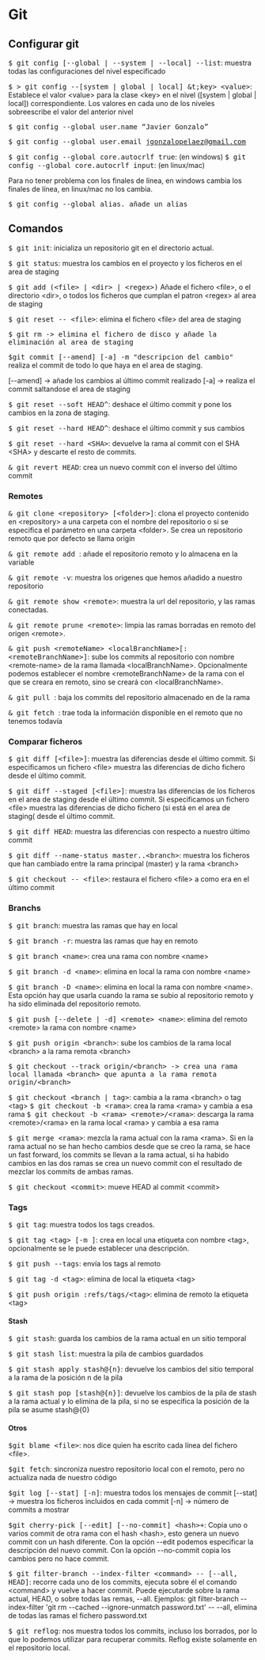 # Git

## Configurar git

<kbd>$ git config [--global | --system | --local] --list</kbd>: muestra todas las configuraciones del nivel especificado

<kbd>$ > git config --[system | global | local] &t;key&gt; &lt;value&gt;</kbd>: Establece el valor &lt;value&gt; para la clase &lt;key&gt; en el nivel ([system | global | local]) correspondiente. Los valores en cada uno de los niveles sobreescribe el valor del anterior nivel

<kbd>$ git config --global user.name “Javier Gonzalo”</kbd>

<kbd>$ git config --global user.email jgonzalopelaez@gmail.com</kbd>


<kbd>$ git config --global core.autocrlf true</kbd>:  (en windows)
<kbd>$ git config --global core.autocrlf input</kbd>:  (en linux/mac)

Para no tener problema con los finales de línea, en windows cambia los finales de línea, en linux/mac no los cambia.

<kbd>$ git config --global alias.<alias> <comando>añade un alias

## Comandos
<kbd>$ git init</kbd>: inicializa un repositorio git en el directorio actual.

<kbd>$ git status</kbd>: muestra los cambios en el proyecto y los ficheros en el area de staging

<kbd>$ git add (&lt;file&gt; | &lt;dir&gt; | &lt;regex&gt;)</kbd>
Añade el fichero &lt;file&gt;, o el directorio &lt;dir&gt;, o todos los ficheros que cumplan el patron &lt;regex&gt; al area de staging

<kbd>$ git reset -- &lt;file&gt;</kbd>: elimina el fichero &lt;file&gt; del area de staging

<kbd>$ git rm <file> -> elimina el fichero <file> de disco y añade la eliminación al area de staging</kbd>

<kbd>$git commit [--amend] [-a] -m "descripcion del cambio" </kbd> realiza el commit de todo lo que haya en el area de staging.

[--amend] -> añade los cambios al último
commit realizado
[-a] -> realiza el commit saltandose el area de staging

<kbd>$ git reset --soft HEAD^</kbd>: deshace el &uacute;ltimo commit y pone los cambios en la zona de staging.

<kbd>$ git reset --hard HEAD^</kbd>: deshace el &uacute;ltimo commit y sus cambios

<kbd>$ git reset --hard &lt;SHA&gt;</kbd>: devuelve la rama al commit con el SHA &lt;SHA&gt; y descarte el resto de commits.
 
<kbd>& git revert HEAD</kbd>: crea un nuevo commit con el inverso del &uacute;ltimo commit

### Remotes

<kbd>& git clone &lt;repository&gt; [&lt;folder&gt;]</kbd>: clona el proyecto contenido en &lt;repository&gt; a una carpeta con el nombre del repositorio o si se especifica el parámetro en una carpeta &lt;folder&gt;. Se crea un repositorio remoto que por defecto se llama origin

<kbd>& git remote add <name> <url></kbd>: añade el repositorio remoto <url> y lo almacena en la variable <name>

<kbd>& git remote -v</kbd>: muestra los origenes que hemos añadido a nuestro repositorio

<kbd>& git remote show &lt;remote&gt;</kbd>: muestra la url del repositorio, y las ramas conectadas.

<kbd>& git remote prune &lt;remote&gt;</kbd>: limpia las ramas borradas en remoto del origen &lt;remote&gt;.

<kbd>& git push &lt;remoteName&gt; &lt;localBranchName&gt;[:&lt;remoteBranchName&gt;]</kbd>: sube los commits al repositorio con nombre &lt;remote-name&gt; de la rama llamada &lt;localBranchName&gt;. Opcionalmente podemos establecer el nombre &lt;remoteBranchName&gt; de la rama con el que se creara en remoto, sino se creará con &lt;localBranchName&gt;. 

<kbd>& git pull <remote-name> <branch></kbd>: baja los commits del repositorio almacenado en <remote-name> de la rama <branch>

<kbd>& git fetch <remote-name></kbd>: trae toda la información disponible en el remoto <remote-name> que no tenemos todavía


### Comparar ficheros
<kbd>$ git diff [&lt;file&gt;]</kbd>: muestra las diferencias desde el &uacute;ltimo commit. Si especificamos un fichero &lt;file&gt; muestra las diferencias de dicho fichero desde el &uacute;ltimo commit.

<kbd>$ git diff --staged [&lt;file&gt;]</kbd>: muestra las diferencias de los ficheros en el area de staging desde el &uacute;ltimo commit. Si especificamos un fichero &lt;file&gt; muestra las diferencias de dicho fichero (si está en el area de staging( desde el &uacute;ltimo commit.

<kbd>$ git diff HEAD</Kbd>: muestra las diferencias con respecto a nuestro último commit

<kbd>$ git diff --name-status master..&lt;branch&gt;</Kbd>: muestra los ficheros que han cambiado entre la rama principal (master) y la rama &lt;branch&gt;

<kbd>$ git checkout -- &lt;file&gt;</Kbd>: restaura el fichero &lt;file&gt; a como era en el último commit

### Branchs
<kbd>$ git branch</kbd>: muestra las ramas que hay en local

<kbd>$ git branch -r</kbd>: muestra las ramas que hay en remoto

<kbd>$ git branch &lt;name&gt;</kbd>: crea una rama con nombre &lt;name&gt;

<kbd>$ git branch -d &lt;name&gt;</kbd>: elimina en local la rama con nombre &lt;name&gt;

<kbd>$ git branch -D &lt;name&gt;</kbd>: elimina en local la rama con nombre &lt;name&gt;. Esta opción hay que usarla cuando la rama se subio al repositorio remoto y ha sido eliminada del repositorio remoto.

<kbd>$ git push [--delete | -d] &lt;remote&gt; &lt;name&gt;</kbd>: elimina del remoto &lt;remote&gt; la rama con nombre &lt;name&gt;

<kbd>$ git push origin &lt;branch&gt;</kbd>: sube los cambios de la rama local &lt;branch&gt; a la rama remota &lt;branch&gt;

<kbd>$ git checkout --track origin/&lt;branch&gt; -> crea una rama local llamada &lt;branch&gt; que apunta a la rama remota origin/<branch&gt;

<kbd>$ git checkout &lt;branch | tag&gt;</kbd>: cambia a la rama &lt;branch&gt; o tag &lt;tag&gt;
<kbd>$ git checkout -b &lt;rama&gt;</kbd>: crea la rama &lt;rama&gt; y cambia a esa rama
<kbd>$ git checkout -b &lt;rama&gt; &lt;remote&gt;/&lt;rama&gt;</kbd>: descarga la rama &lt;remote&gt;/&lt;rama&gt; en la rama local &lt;rama&gt; y cambia a esa rama

<kbd>$ git merge &lt;rama&gt;</kbd>: mezcla la rama actual con la rama &lt;rama&gt;. Si en la rama actual no se han hecho cambios desde que se creo la rama, se hace un fast forward, los commits se llevan a la rama actual, si ha habido cambios en las dos ramas se crea un nuevo commit con el resultado de mezclar los commits de ambas ramas.

<kbd>$ git checkout &lt;commit&gt;</kbd>: mueve HEAD al commit &lt;commit&gt;

### Tags

<kbd>$ git tag</kbd>: muestra todos los tags creados.

<kbd>$ git tag &lt;tag&gt; [-m <description>]</kbd>: crea en local una etiqueta con nombre &lt;tag&gt;, opcionalmente se le puede establecer una descripción.

<kbd>$ git push --tags</kbd>: env&iacute;a los tags al remoto

<kbd>$ git tag -d &lt;tag&gt;</kbd>: elimina de local la etiqueta &lt;tag&gt;

<kbd>$ git push origin :refs/tags/&lt;tag&gt;</kbd>: elimina de remoto la etiqueta &lt;tag&gt;

#### Stash
<kbd>$ git stash</kbd>: guarda los cambios de la rama actual en un sitio temporal

<kbd>$ git stash list</kbd>: muestra la pila de cambios guardados

<kbd>$ git stash apply stash@{n}</kbd>: devuelve los cambios del sitio temporal a la rama de la posición n de la pila

<kbd>$ git stash pop [stash@{n}]</kbd>: devuelve los cambios de la pila de stash a la rama actual y lo elimina de la pila, si no se especifica la posición de la pila se asume stash@{0}

#### Otros

<kbd>$git blame &lt;file&gt;</kbd>: nos dice quien ha escrito cada línea del fichero &lt;file&gt;.

<kbd>$git fetch</kbd>: sincroniza nuestro repositorio local con el remoto, pero no actualiza nada de nuestro código

<kbd>$git log [--stat] [-n]</kbd>: muestra todos los mensajes de commit
[--stat] -> muestra los ficheros incluidos en cada commit
[-n] -> número de commits a mostrar

<kbd>$git cherry-pick [--edit] [--no-commit] &lt;hash&gt;+</kbd>: Copia uno o varios commit de otra rama con el hash &lt;hash&gt;, esto genera un nuevo commit con un hash diferente. Con la opción --edit podemos especificar la descripción del nuevo commit. Con la opción --no-commit copia los cambios pero no hace commit.

<kbd>$ git filter-branch --index-filter &lt;command&gt; -- [--all, HEAD]</kbd>: recorre cada uno de los commits, ejecuta sobre él el comando &lt;command&gt; y vuelve a hacer commit. Puede ejecutarde sobre la rama actual, HEAD, o sobre todas las remas, --all.
Ejemplos:
git filter-branch --index-filter 'git rm --cached --ignore-unmatch password.txt' -- --all, elimina de todas las ramas el fichero password.txt

<kbd>$ git reflog</kbd>: nos muestra todos los commits, incluso los borrados, por lo que lo podemos utilizar para recuperar commits. Reflog existe solamente en el repositorio local.
